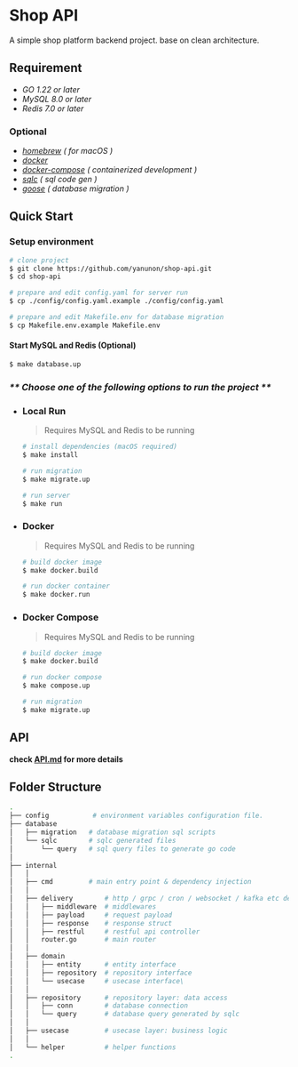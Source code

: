 # Shop API

A simple shop platform backend project. base on clean architecture.

## Requirement

- _GO 1.22 or later_
- _MySQL 8.0 or later_
- _Redis 7.0 or later_

### Optional

- [_homebrew_](https://brew.sh/) _( for macOS )_
- [_docker_](https://docs.docker.com/)
- [_docker-compose_](https://docs.docker.com/compose/) _( containerized development )_
- [_sqlc_](https://github.com/sqlc-dev/sqlc) _( sql code gen )_
- [_goose_](https://github.com/pressly/goose) _( database migration )_

## Quick Start

### Setup environment

```bash
# clone project
$ git clone https://github.com/yanunon/shop-api.git
$ cd shop-api

# prepare and edit config.yaml for server run
$ cp ./config/config.yaml.example ./config/config.yaml

# prepare and edit Makefile.env for database migration
$ cp Makefile.env.example Makefile.env

```

#### Start MySQL and Redis (Optional)

```bash
$ make database.up
```

### _** Choose one of the following options to run the project **_

- ### Local Run

  > Requires MySQL and Redis to be running

  ```bash
  # install dependencies (macOS required)
  $ make install

  # run migration
  $ make migrate.up

  # run server
  $ make run
  ```

- ### Docker

  > Requires MySQL and Redis to be running

  ```bash
  # build docker image
  $ make docker.build

  # run docker container
  $ make docker.run
  ```

- ### Docker Compose

  > Requires MySQL and Redis to be running

  ```bash
  # build docker image
  $ make docker.build

  # run docker compose
  $ make compose.up

  # run migration
  $ make migrate.up
  ```

## API

**check [API.md](./API.md) for more details**

## Folder Structure

```bash
.
├── config           # environment variables configuration file.
├── database
│   ├── migration   # database migration sql scripts
│   └── sqlc        # sqlc generated files
│       └── query   # sql query files to generate go code
│ 
├── internal
│   │  
│   ├── cmd         # main entry point & dependency injection
│   │  
│   ├── delivery        # http / grpc / cron / websocket / kafka etc delivery
│   │   ├── middleware  # middlewares
│   │   ├── payload     # request payload
│   │   ├── response    # response struct
│   │   ├── restful     # restful api controller
│   │   router.go       # main router
│   │  
│   ├── domain
│   │   ├── entity      # entity interface
│   │   ├── repository  # repository interface
│   │   └── usecase     # usecase interface\
│   │  
│   ├── repository      # repository layer: data access
│   │   ├── conn        # database connection
│   │   └── query       # database query generated by sqlc
│   │  
│   ├── usecase         # usecase layer: business logic
│   │  
│   └── helper          # helper functions
.
```

```

```
